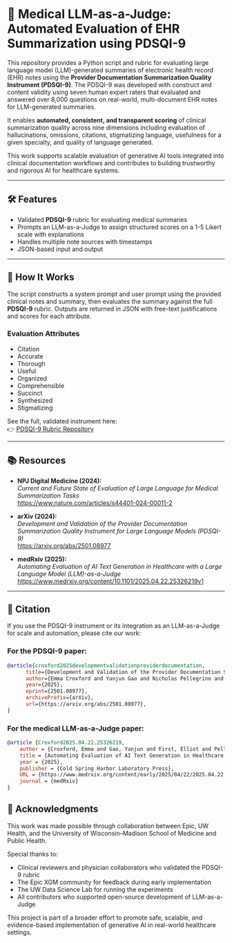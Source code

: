 # 🧠 Medical LLM-as-a-Judge: Automated Evaluation of EHR Summarization using PDSQI-9

This repository provides a Python script and rubric for evaluating large language model (LLM)-generated summaries of electronic health record (EHR) notes using the **Provider Documentation Summarization Quality Instrument (PDSQI-9)**. The PDSQI-9 was developed with construct and content validity using seven human expert raters that evaluated and answered over 8,000 questions on real-world, multi-document EHR notes for LLM-generated summaries.

It enables **automated, consistent, and transparent scoring** of clinical summarization quality across nine dimensions including evaluation of hallucinations, omissions, citations, stigmatizing language, usefulness for a given specialty, and quality of language generated. 

This work supports scalable evaluation of generative AI tools integrated into clinical documentation workflows and contributes to building trustworthy and rigorous AI for healthcare systems.

---

## 🛠 Features

- Validated **PDSQI-9** rubric for evaluating medical summaries
- Prompts an LLM-as-a-Judge to assign structured scores on a 1-5 Likert scale with explanations
- Handles multiple note sources with timestamps
- JSON-based input and output

---

## 📂 How It Works

The script constructs a system prompt and user prompt using the provided clinical notes and summary, then evaluates the summary against the full **PDSQI-9** rubric. Outputs are returned in JSON with free-text justifications and scores for each attribute.

### Evaluation Attributes

- Citation  
- Accurate  
- Thorough  
- Useful  
- Organized  
- Comprehensible  
- Succinct  
- Synthesized  
- Stigmatizing  

See the full, validated instrument here:  
👉 [PDSQI-9 Rubric Repository](https://git.doit.wisc.edu/smph-public/dom/uw-icu-data-science-lab-public/pdsqi-9)

---

## 📚 Resources

- **NPJ Digital Medicine (2024):**  
  *Current and Future State of Evaluation of Large Language for Medical Summarization Tasks*  
  https://www.nature.com/articles/s44401-024-00011-2

- **arXiv (2024):**  
  *Development and Validation of the Provider Documentation Summarization Quality Instrument for Large Language Models (PDSQI-9)*  
  https://arxiv.org/abs/2501.08977

- **medRxiv (2025):**  
  *Automating Evaluation of AI Text Generation in Healthcare with a Large Language Model (LLM)-as-a-Judge*  
  https://www.medrxiv.org/content/10.1101/2025.04.22.25326219v1

---

## 🔖 Citation

If you use the PDSQI-9 instrument or its integration as an LLM-as-a-Judge for scale and automation, please cite our work:

### For the PDSQI-9 paper:

```bibtex
@article{croxford2025developmentvalidationproviderdocumentation,
      title={Development and Validation of the Provider Documentation Summarization Quality Instrument for Large Language Models}, 
      author={Emma Croxford and Yanjun Gao and Nicholas Pellegrino and Karen K. Wong and Graham Wills and Elliot First and Miranda Schnier and Kyle Burton and Cris G. Ebby and Jillian Gorskic and Matthew Kalscheur and Samy Khalil and Marie Pisani and Tyler Rubeor and Peter Stetson and Frank Liao and Cherodeep Goswami and Brian Patterson and Majid Afshar},
      year={2025},
      eprint={2501.08977},
      archivePrefix={arXiv},
      url={https://arxiv.org/abs/2501.08977}, 
}
```

### For the medical LLM-as-a-Judge paper:

```bibtex
@article {Croxford2025.04.22.25326219,
	author = {Croxford, Emma and Gao, Yanjun and First, Elliot and Pellegrino, Nicholas and Schnier, Miranda and Caskey, John and Oguss, Madeline and Wills, Graham and Chen, Guanhua and Dligach, Dmitriy and Churpek, Matthew M and Mayampurath, Anoop and Liao, Frank and Goswami, Cherodeep and Wong, Karen K. and Patterson, Brian W. and Afshar, Majid},
	title = {Automating Evaluation of AI Text Generation in Healthcare with a Large Language Model (LLM)-as-a-Judge},
	year = {2025},
	publisher = {Cold Spring Harbor Laboratory Press},
	URL = {https://www.medrxiv.org/content/early/2025/04/22/2025.04.22.25326219},
	journal = {medRxiv}
}
```

## 🤝 Acknowledgments

This work was made possible through collaboration between Epic, UW Health, and the University of Wisconsin–Madison School of Medicine and Public Health. 

Special thanks to:

- Clinical reviewers and physician collaborators who validated the PDSQI-9 rubric
- The Epic XGM community for feedback during early implementation
- The UW Data Science Lab for running the experiments
- All contributors who supported open-source development of LLM-as-a-Judge

This project is part of a broader effort to promote safe, scalable, and evidence-based implementation of generative AI in real-world healthcare settings.
